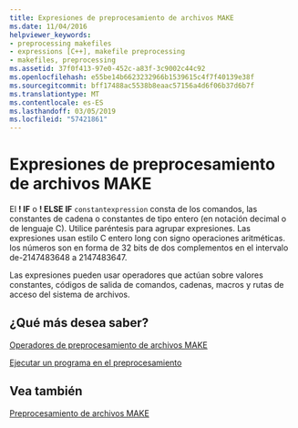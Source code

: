 ```yaml
---
title: Expresiones de preprocesamiento de archivos MAKE
ms.date: 11/04/2016
helpviewer_keywords:
- preprocessing makefiles
- expressions [C++], makefile preprocessing
- makefiles, preprocessing
ms.assetid: 37f0f413-97e0-452c-a83f-3c9002c44c92
ms.openlocfilehash: e55be14b6623232966b1539615c4f7f40139e38f
ms.sourcegitcommit: bff17488ac5538b8eaac57156a4d6f06b37d6b7f
ms.translationtype: MT
ms.contentlocale: es-ES
ms.lasthandoff: 03/05/2019
ms.locfileid: "57421861"
---
```

# <a name="expressions-in-makefile-preprocessing"></a>Expresiones de preprocesamiento de archivos MAKE

El **! IF** o **! ELSE IF** `constantexpression` consta de los comandos, las constantes de cadena o constantes de tipo entero (en notación decimal o de lenguaje C). Utilice paréntesis para agrupar expresiones. Las expresiones usan estilo C entero long con signo operaciones aritméticas. los números son en forma de 32 bits de dos complementos en el intervalo de-2147483648 a 2147483647.

Las expresiones pueden usar operadores que actúan sobre valores constantes, códigos de salida de comandos, cadenas, macros y rutas de acceso del sistema de archivos.

## <a name="what-do-you-want-to-know-more-about"></a>¿Qué más desea saber?

[Operadores de preprocesamiento de archivos MAKE](../build/makefile-preprocessing-operators.md)

[Ejecutar un programa en el preprocesamiento](../build/executing-a-program-in-preprocessing.md)

## <a name="see-also"></a>Vea también

[Preprocesamiento de archivos MAKE](../build/makefile-preprocessing.md)
